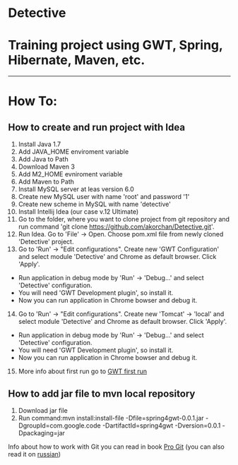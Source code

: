 Detective
==========

Training project using GWT, Spring, Hibernate, Maven, etc.
===

---
# How To:

[russian]: http://git-scm.com/book/ru/
[Pro Git]: http://git-scm.com/book/
[GWT first run]: http://antonkirillov.wordpress.com/2011/03/22/creating-and-running-gwt-project-using-maven-and-intellij-idea-10/

How to create and run project with Idea
---
1. Install Java 1.7
2. Add JAVA_HOME enviroment variable
3. Add Java to Path
4. Download Maven 3
5. Add M2_HOME evniroment variable
6. Add Maven to Path
7. Install MySQL server at leas version 6.0
8. Create new MySQL user with name 'root' and password '1'
9. Create new scheme in MySQL with name 'detective'
10. Install Intellij Idea (our case v.12 Ultimate)
11. Go to the folder, where you want to clone project from git repository and run command 'git clone https://github.com/akorchan/Detective.git'.
12. Run Idea. Go to 'File' -> Open. Choose pom.xml file from newly cloned 'Detective' project.
13. Go to 'Run' -> "Edit configurations". Create new 'GWT Configuration' and select module 'Detective' and Chrome as default browser. Click 'Apply'.
 * Run application in debug mode by 'Run' -> 'Debug...' and select 'Detective' configuration.
 * You will need 'GWT Development plugin', so install it.
 * Now you can run application in Chrome bowser and debug it.
14. Go to 'Run' -> "Edit configurations". Create new 'Tomcat' -> 'local' and select module 'Detective' and Chrome as default browser. Click 'Apply'.
 * Run application in debug mode by 'Run' -> 'Debug...' and select 'Detective' configuration.
 * You will need 'GWT Development plugin', so install it.
 * Now you can run application in Chrome bowser and debug it.
15. More info about first run go to [GWT first run]

How to add jar file to mvn local repository
---
1. Download jar file
2. Run command:mvn install:install-file -Dfile=spring4gwt-0.0.1.jar -DgroupId=com.google.code -DartifactId=spring4gwt -Dversion=0.0.1 -Dpackaging=jar

Info about how to work with Git you can read in book [Pro Git] \(you can also read it on [russian]\)